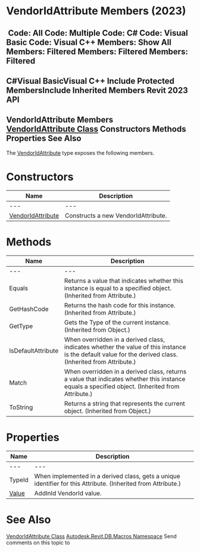 # VendorIdAttribute Members (2023)

﻿
 Code: All Code: Multiple Code: C# Code: Visual Basic Code: Visual C++  Members: Show All Members: Filtered Members: Filtered Members: Filtered   
---  
C#Visual BasicVisual C++
Include Protected MembersInclude Inherited Members
Revit 2023 API  
---  
VendorIdAttribute Members  
[VendorIdAttribute Class](789e2e36-a560-cbf4-ed62-186d78ba4d51.md "VendorIdAttribute Class") Constructors Methods Properties See Also  
---  
The [VendorIdAttribute](789e2e36-a560-cbf4-ed62-186d78ba4d51.md "VendorIdAttribute Class") type exposes the following members.
# Constructors
| Name | Description |
| --- | --- |
| --- | --- | --- |
| [VendorIdAttribute](aee13d3f-8932-f2c8-ffc3-7ef4c626b964.md "VendorIdAttribute Constructor") | Constructs a new VendorIdAttribute. |

# Methods
| Name | Description |
| --- | --- |
| --- | --- | --- |
| Equals | Returns a value that indicates whether this instance is equal to a specified object. (Inherited from Attribute.) |
| GetHashCode | Returns the hash code for this instance. (Inherited from Attribute.) |
| GetType | Gets the Type of the current instance. (Inherited from Object.) |
| IsDefaultAttribute | When overridden in a derived class, indicates whether the value of this instance is the default value for the derived class. (Inherited from Attribute.) |
| Match | When overridden in a derived class, returns a value that indicates whether this instance equals a specified object. (Inherited from Attribute.) |
| ToString | Returns a string that represents the current object. (Inherited from Object.) |

# Properties
| Name | Description |
| --- | --- |
| --- | --- | --- |
| TypeId | When implemented in a derived class, gets a unique identifier for this Attribute. (Inherited from Attribute.) |
| [Value](5cf36a8f-dc5f-bb00-8819-8c40a75969e3.md "Value Property") | AddInId VendorId value. |

# See Also
[VendorIdAttribute Class](789e2e36-a560-cbf4-ed62-186d78ba4d51.md "VendorIdAttribute Class")
[Autodesk.Revit.DB.Macros Namespace](8b8f9876-f4c2-abff-fc5b-79e337d84e01.md "Autodesk.Revit.DB.Macros Namespace")
Send comments on this topic to 